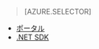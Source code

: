 ﻿> [AZURE.SELECTOR] 
- [ポータル](../articles/media-services-portal-encoding-units.md)
- [.NET SDK](../articles/media-services-dotnet-encoding-units.md)

<!--HONumber=52-->